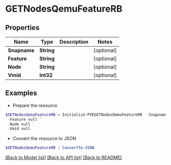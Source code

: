 # GETNodesQemuFeatureRB
## Properties

Name | Type | Description | Notes
------------ | ------------- | ------------- | -------------
**Snapname** | **String** |  | [optional] 
**Feature** | **String** |  | [optional] 
**Node** | **String** |  | [optional] 
**Vmid** | **Int32** |  | [optional] 

## Examples

- Prepare the resource
```powershell
$GETNodesQemuFeatureRB = Initialize-PVEGETNodesQemuFeatureRB  -Snapname null `
 -Feature null `
 -Node null `
 -Vmid null
```

- Convert the resource to JSON
```powershell
$GETNodesQemuFeatureRB | ConvertTo-JSON
```

[[Back to Model list]](../README.md#documentation-for-models) [[Back to API list]](../README.md#documentation-for-api-endpoints) [[Back to README]](../README.md)

